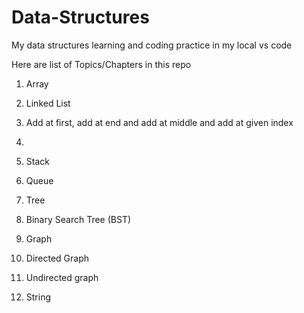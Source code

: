# Data-Structures
My data structures learning and coding practice in my local vs code

Here are list of Topics/Chapters in this repo

1. Array



2. Linked List
  1. Add at first, add at end and add at middle and add at given index
  2. 




3. Stack



4. Queue


6. Tree


7. Binary Search Tree (BST)



8. Graph
  1. Directed Graph
  2. Undirected graph

9. String
  
